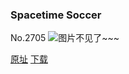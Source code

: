 ### Spacetime Soccer
No.2705
![图片不见了~~~](https://imgs.xkcd.com/comics/spacetime_soccer.png)

[原址](https://xkcd.com//2705) [下载](https://imgs.xkcd.com/comics/spacetime_soccer.png)

